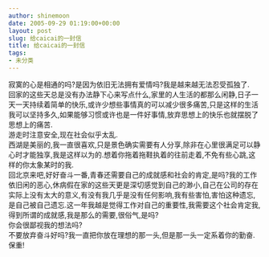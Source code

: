 ```yaml
---
author: shinemoon
date: 2005-09-29 01:19:00+00:00
layout: post
slug: 给caicai的一封信
title: 给caicai的一封信
tags:
- 未分类
---
```


寂寞的心是相通的吗?是因为依旧无法拥有爱情吗?我是越来越无法忍受孤独了.  
回家的这些天总是没有办法静下心来写点什么,家里的人生活的都那么闲静,日子一天一天持续着简单的快乐,或许少想些事情真的可以减少很多痛苦,只是这样的生活我可以坚持多久,如果能够习惯或许也是一件好事情,放弃思想上的快乐也就摆脱了思想上的痛苦.  
游走时注意安全,现在社会似乎太乱.  
西湖是美丽的,我一直很喜欢,只是景色确实需要有人分享,除非在心里很满足可以静心时才能独享,我是这样以为的.想着你拖着拖鞋执着的往前走着,不免有些心跳,这样的你太象某时的我.  
回北京来吧,好好奋斗一番,青春还需要自己的成就感和社会的肯定,是吗?我的工作依旧闲的恶心,休病假在家的这些天更是深切感觉到自己的渺小,自己在公司的存在实际上没有太大的意义,有没有我几乎是没有任何影响,我有些害怕,害怕这种遗忘,是自己被自己遗忘.这一年我越是觉得工作对自己的重要性,我需要这个社会肯定我,得到所谓的成就感,我是那么的需要,很俗气,是吗?  
你会很鄙视我的想法吗?  
不要放弃奋斗好吗?我一直把你放在理想的那一头,但是那一头一定系着你的勤奋.  
保重!
